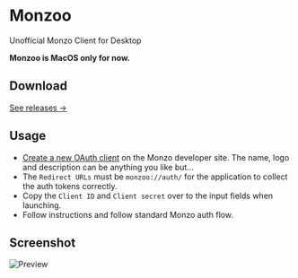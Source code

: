# Monzoo
Unofficial Monzo Client for Desktop

**Monzoo is MacOS only for now.**

## Download
[See releases →](https://github.com/robjtede/monzoo/releases)

## Usage
- [Create a new OAuth client](https://developers.monzo.com/apps/home) on the Monzo developer site. The name, logo and description can be anything you like but...
- The `Redirect URLs` must be `monzoo://auth/` for the application to collect the auth tokens correctly.
- Copy the `Client ID` and `Client secret` over to the input fields when launching.
- Follow instructions and follow standard Monzo auth flow.

## Screenshot
![Preview](http://i.imgur.com/bQLfyWI.png)
